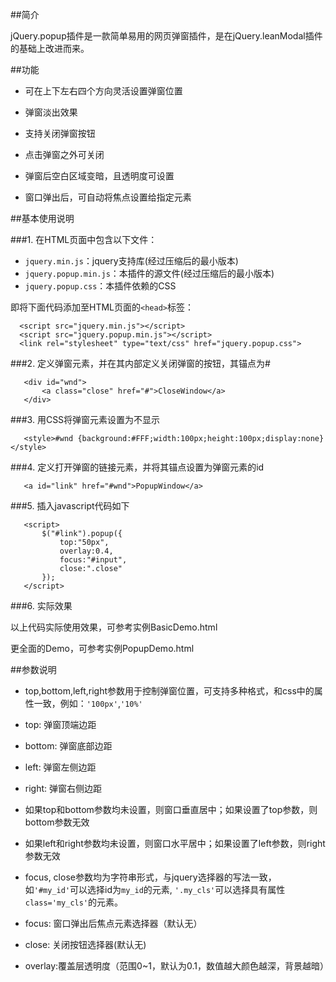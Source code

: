 
##简介

jQuery.popup插件是一款简单易用的网页弹窗插件，是在jQuery.leanModal插件的基础上改进而来。

##功能

- 可在上下左右四个方向灵活设置弹窗位置

- 弹窗淡出效果

- 支持关闭弹窗按钮

- 点击弹窗之外可关闭

- 弹窗后空白区域变暗，且透明度可设置

- 窗口弹出后，可自动将焦点设置给指定元素

##基本使用说明

###1. 在HTML页面中包含以下文件：

 - `jquery.min.js`：jquery支持库(经过压缩后的最小版本)
 - `jquery.popup.min.js`：本插件的源文件(经过压缩后的最小版本)
 - `jquery.popup.css`：本插件依赖的CSS

  即将下面代码添加至HTML页面的`<head>`标签：

  ```
	<script src="jquery.min.js"></script>
	<script src="jquery.popup.min.js"></script>
	<link rel="stylesheet" type="text/css" href="jquery.popup.css">
  ```

###2. 定义弹窗元素，并在其内部定义关闭弹窗的按钮，其锚点为#

 ```
	<div id="wnd">
		<a class="close" href="#">CloseWindow</a>
	</div>
 ```

###3. 用CSS将弹窗元素设置为不显示

 ```
	<style>#wnd {background:#FFF;width:100px;height:100px;display:none}</style>
 ```

###4. 定义打开弹窗的链接元素，并将其锚点设置为弹窗元素的id

 ```
	<a id="link" href="#wnd">PopupWindow</a>
 ```

###5. 插入javascript代码如下

 ```
	<script>
		$("#link").popup({
			top:"50px",
			overlay:0.4,
			focus:"#input",
			close:".close"
		});
	</script>
 ```

###6. 实际效果

以上代码实际使用效果，可参考实例BasicDemo.html

更全面的Demo，可参考实例PopupDemo.html


##参数说明

- top,bottom,left,right参数用于控制弹窗位置，可支持多种格式，和css中的属性一致，例如：`'100px'`,`'10%'`

 - top:    弹窗顶端边距

 - bottom: 弹窗底部边距

 - left:   弹窗左侧边距

 - right:  弹窗右侧边距
 
 - 如果top和bottom参数均未设置，则窗口垂直居中；如果设置了top参数，则bottom参数无效

 - 如果left和right参数均未设置，则窗口水平居中；如果设置了left参数，则right参数无效

- focus, close参数均为字符串形式，与jquery选择器的写法一致，如`'#my_id'`可以选择id为`my_id`的元素, `'.my_cls'`可以选择具有属性`class='my_cls'`的元素。

 - focus:  窗口弹出后焦点元素选择器（默认无）

 - close:  关闭按钮选择器(默认无)

- overlay:覆盖层透明度（范围0~1，默认为0.1，数值越大颜色越深，背景越暗）
